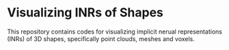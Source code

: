 # Visualizing INRs of Shapes

This repository contains codes for visualizing implicit nerual representations (INRs) of 3D shapes, specifically point clouds, meshes and voxels. 
